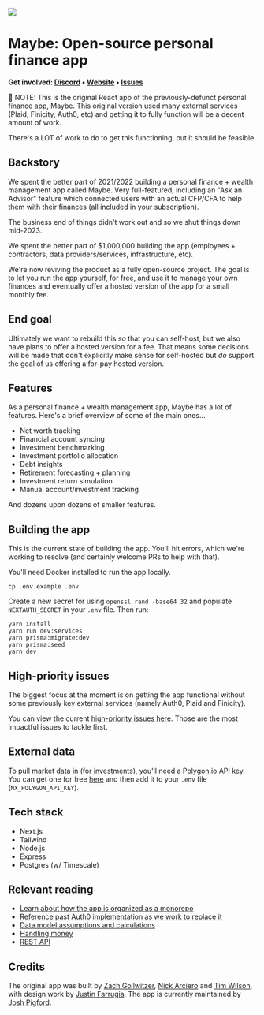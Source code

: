 ![](https://github.com/maybe-finance/maybe/assets/35243/79d97b31-7fad-4031-9e83-5005bc1d7fd0)

# Maybe: Open-source personal finance app

<b>Get involved: [Discord](https://link.maybe.co/discord) • [Website](https://maybe.co) • [Issues](https://github.com/maybe-finance/maybe/issues)</b>

🚨 NOTE: This is the original React app of the previously-defunct personal finance app, Maybe. This original version used many external services (Plaid, Finicity, Auth0, etc) and getting it to fully function will be a decent amount of work.

There's a LOT of work to do to get this functioning, but it should be feasible.

## Backstory

We spent the better part of 2021/2022 building a personal finance + wealth management app called Maybe. Very full-featured, including an "Ask an Advisor" feature which connected users with an actual CFP/CFA to help them with their finances (all included in your subscription).

The business end of things didn't work out and so we shut things down mid-2023.

We spent the better part of $1,000,000 building the app (employees + contractors, data providers/services, infrastructure, etc).

We're now reviving the product as a fully open-source project. The goal is to let you run the app yourself, for free, and use it to manage your own finances and eventually offer a hosted version of the app for a small monthly fee.

## End goal

Ultimately we want to rebuild this so that you can self-host, but we also have plans to offer a hosted version for a fee. That means some decisions will be made that don't explicitly make sense for self-hosted but _do_ support the goal of us offering a for-pay hosted version.

## Features

As a personal finance + wealth management app, Maybe has a lot of features. Here's a brief overview of some of the main ones...

-   Net worth tracking
-   Financial account syncing
-   Investment benchmarking
-   Investment portfolio allocation
-   Debt insights
-   Retirement forecasting + planning
-   Investment return simulation
-   Manual account/investment tracking

And dozens upon dozens of smaller features.

## Building the app

This is the current state of building the app. You'll hit errors, which we're working to resolve (and certainly welcome PRs to help with that).

You'll need Docker installed to run the app locally.

```
cp .env.example .env
```

Create a new secret for using
`openssl rand -base64 32`
and populate `NEXTAUTH_SECRET` in your `.env` file. Then run:

```
yarn install
yarn run dev:services
yarn prisma:migrate:dev
yarn prisma:seed
yarn dev
```

## High-priority issues

The biggest focus at the moment is on getting the app functional without some previously key external services (namely Auth0, Plaid and Finicity).

You can view the current [high-priority issues here](https://github.com/maybe-finance/maybe/issues?q=is:issue+is:open+label:%22high+priority%22). Those are the most impactful issues to tackle first.

## External data

To pull market data in (for investments), you'll need a Polygon.io API key. You can get one for free [here](https://polygon.io/) and then add it to your `.env` file (`NX_POLYGON_API_KEY`).

## Tech stack

-   Next.js
-   Tailwind
-   Node.js
-   Express
-   Postgres (w/ Timescale)

## Relevant reading

-   [Learn about how the app is organized as a monorepo](https://github.com/maybe-finance/maybe/wiki/Monorepo-File-Structure-Overview)
-   [Reference past Auth0 implementation as we work to replace it](https://github.com/maybe-finance/maybe/wiki/Auth0)
-   [Data model assumptions and calculations](https://github.com/maybe-finance/maybe/wiki/Data-model-assumptions-and-calculations)
-   [Handling money](https://github.com/maybe-finance/maybe/wiki/Handling-Money)
-   [REST API](https://github.com/maybe-finance/maybe/wiki/REST-API)

## Credits

The original app was built by [Zach Gollwitzer](https://twitter.com/zg_dev), [Nick Arciero](https://www.narciero.com/) and [Tim Wilson](https://twitter.com/actualTimWilson), with design work by [Justin Farrugia](https://twitter.com/justinmfarrugia). The app is currently maintained by [Josh Pigford](https://twitter.com/Shpigford).
